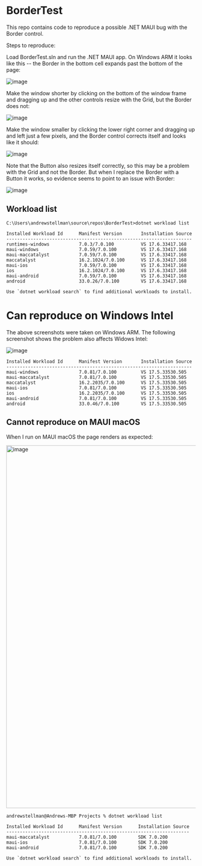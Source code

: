 # BorderTest

This repo contains code to reproduce a possible .NET MAUI bug with the Border control.

Steps to reproduce:

Load BorderTest.sln and run the .NET MAUI app. On Windows ARM it looks like this -- the Border in the bottom cell expands past the bottom of the page:

![image](https://user-images.githubusercontent.com/7516297/231586270-dbe54377-2c37-4731-8827-500b2a015378.png)

Make the window shorter by clicking on the bottom of the window frame and dragging up and the other controls resize with the Grid, but the Border does not:

![image](https://user-images.githubusercontent.com/7516297/231586564-2ac14c67-22bd-4067-8f0f-ebb8cd639aa1.png)

Make the window smaller by clicking the lower right corner and dragging up and left just a few pixels, and the Border control corrects itself and looks like it should:

![image](https://user-images.githubusercontent.com/7516297/231586702-f3c84d91-446e-4257-9e7d-5de1814ceeb5.png)

Note that the Button also resizes itself correctly, so this may be a problem with the Grid and not the Border. But when I replace the Border with a Button it works, so evidence seems to point to an issue with Border:

![image](https://user-images.githubusercontent.com/7516297/231587796-98331078-168e-4f76-82cb-f3a5ff14b6c8.png)

## Workload list

```
C:\Users\andrewstellman\source\repos\BorderTest>dotnet workload list

Installed Workload Id      Manifest Version       Installation Source
---------------------------------------------------------------------
runtimes-windows           7.0.3/7.0.100          VS 17.6.33417.168
maui-windows               7.0.59/7.0.100         VS 17.6.33417.168
maui-maccatalyst           7.0.59/7.0.100         VS 17.6.33417.168
maccatalyst                16.2.1024/7.0.100      VS 17.6.33417.168
maui-ios                   7.0.59/7.0.100         VS 17.6.33417.168
ios                        16.2.1024/7.0.100      VS 17.6.33417.168
maui-android               7.0.59/7.0.100         VS 17.6.33417.168
android                    33.0.26/7.0.100        VS 17.6.33417.168

Use `dotnet workload search` to find additional workloads to install.
```

# Can reproduce on Windows Intel

The above screenshots were taken on Windows ARM. The following screenshot shows the problem also affects Widows Intel: 

![image](https://user-images.githubusercontent.com/7516297/231588611-8ea7b8fb-a64f-41e9-a5c3-d5300ca54b49.png)

```
Installed Workload Id      Manifest Version       Installation Source
---------------------------------------------------------------------
maui-windows               7.0.81/7.0.100         VS 17.5.33530.505
maui-maccatalyst           7.0.81/7.0.100         VS 17.5.33530.505
maccatalyst                16.2.2035/7.0.100      VS 17.5.33530.505
maui-ios                   7.0.81/7.0.100         VS 17.5.33530.505
ios                        16.2.2035/7.0.100      VS 17.5.33530.505
maui-android               7.0.81/7.0.100         VS 17.5.33530.505
android                    33.0.46/7.0.100        VS 17.5.33530.505
```


## Cannot reproduce on MAUI macOS

When I run on MAUI macOS the page renders as expected:

<img width="962" alt="image" src="https://user-images.githubusercontent.com/7516297/231587193-7e677116-71b1-4838-bb64-3e26a8d02530.png">

```
andrewstellman@Andrews-MBP Projects % dotnet workload list

Installed Workload Id      Manifest Version      Installation Source
--------------------------------------------------------------------
maui-maccatalyst           7.0.81/7.0.100        SDK 7.0.200        
maui-ios                   7.0.81/7.0.100        SDK 7.0.200        
maui-android               7.0.81/7.0.100        SDK 7.0.200        

Use `dotnet workload search` to find additional workloads to install.
```

